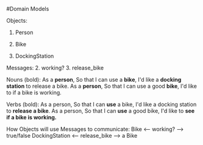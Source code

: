 #Domain Models

Objects:
1. Person

2. Bike

3. DockingStation

Messages:
2. working?
3. release_bike

Nouns (bold):
As a **person**, So that I can use a **bike**, I'd like a **docking station** to release a bike.
As a **person**, So that I can use a good **bike**, I'd like to if a bike is working.

Verbs (bold):
As a person, So that I can **use** a bike, I'd like a docking station to **release a bike**.
As a person, So that I can **use** a good bike, I'd like to **see if a bike is working.**

How Objects will use Messages to communicate:
Bike <-- working? --> true/false
DockingStation <-- release_bike --> a Bike
